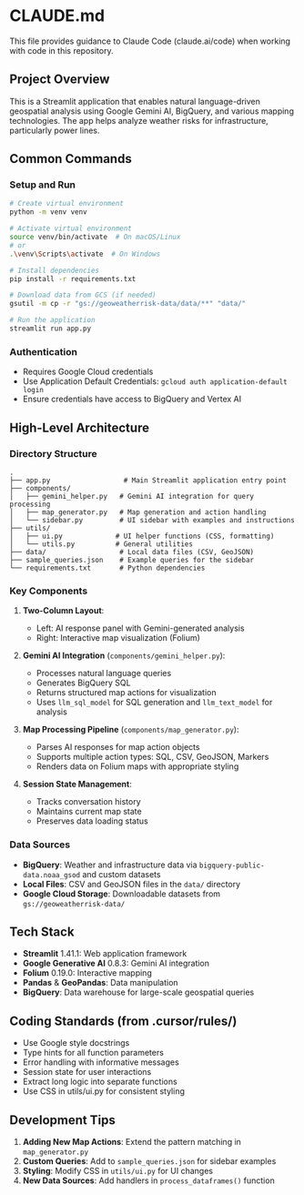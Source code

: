 # CLAUDE.md

This file provides guidance to Claude Code (claude.ai/code) when working with code in this repository.

## Project Overview

This is a Streamlit application that enables natural language-driven geospatial analysis using Google Gemini AI, BigQuery, and various mapping technologies. The app helps analyze weather risks for infrastructure, particularly power lines.

## Common Commands

### Setup and Run
```bash
# Create virtual environment
python -m venv venv

# Activate virtual environment
source venv/bin/activate  # On macOS/Linux
# or
.\venv\Scripts\activate  # On Windows

# Install dependencies
pip install -r requirements.txt

# Download data from GCS (if needed)
gsutil -m cp -r "gs://geoweatherrisk-data/data/**" "data/"

# Run the application
streamlit run app.py
```

### Authentication
- Requires Google Cloud credentials
- Use Application Default Credentials: `gcloud auth application-default login`
- Ensure credentials have access to BigQuery and Vertex AI

## High-Level Architecture

### Directory Structure
```
.
├── app.py                  # Main Streamlit application entry point
├── components/
│   ├── gemini_helper.py   # Gemini AI integration for query processing
│   ├── map_generator.py   # Map generation and action handling
│   └── sidebar.py         # UI sidebar with examples and instructions
├── utils/
│   ├── ui.py             # UI helper functions (CSS, formatting)
│   └── utils.py          # General utilities
├── data/                  # Local data files (CSV, GeoJSON)
├── sample_queries.json    # Example queries for the sidebar
└── requirements.txt       # Python dependencies
```

### Key Components

1. **Two-Column Layout**:
   - Left: AI response panel with Gemini-generated analysis
   - Right: Interactive map visualization (Folium)

2. **Gemini AI Integration** (`components/gemini_helper.py`):
   - Processes natural language queries
   - Generates BigQuery SQL
   - Returns structured map actions for visualization
   - Uses `llm_sql_model` for SQL generation and `llm_text_model` for analysis

3. **Map Processing Pipeline** (`components/map_generator.py`):
   - Parses AI responses for map action objects
   - Supports multiple action types: SQL, CSV, GeoJSON, Markers
   - Renders data on Folium maps with appropriate styling

4. **Session State Management**:
   - Tracks conversation history
   - Maintains current map state
   - Preserves data loading status

### Data Sources
- **BigQuery**: Weather and infrastructure data via `bigquery-public-data.noaa_gsod` and custom datasets
- **Local Files**: CSV and GeoJSON files in the `data/` directory
- **Google Cloud Storage**: Downloadable datasets from `gs://geoweatherrisk-data/`

## Tech Stack
- **Streamlit** 1.41.1: Web application framework
- **Google Generative AI** 0.8.3: Gemini AI integration
- **Folium** 0.19.0: Interactive mapping
- **Pandas** & **GeoPandas**: Data manipulation
- **BigQuery**: Data warehouse for large-scale geospatial queries

## Coding Standards (from .cursor/rules/)
- Use Google style docstrings
- Type hints for all function parameters
- Error handling with informative messages
- Session state for user interactions
- Extract long logic into separate functions
- Use CSS in utils/ui.py for consistent styling

## Development Tips
1. **Adding New Map Actions**: Extend the pattern matching in `map_generator.py`
2. **Custom Queries**: Add to `sample_queries.json` for sidebar examples
3. **Styling**: Modify CSS in `utils/ui.py` for UI changes
4. **New Data Sources**: Add handlers in `process_dataframes()` function